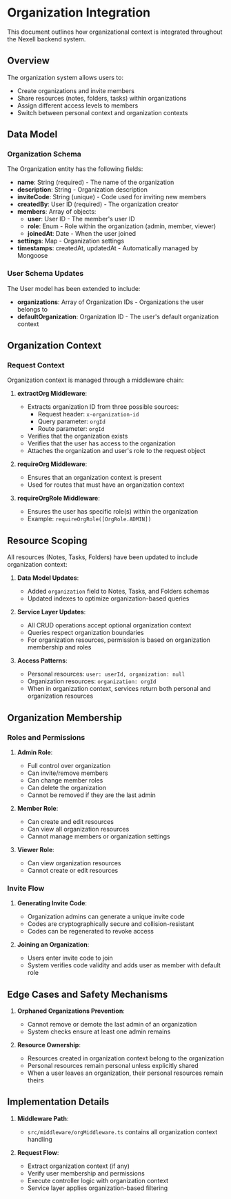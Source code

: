 # Organization Integration

This document outlines how organizational context is integrated throughout the Nexell backend system.

## Overview

The organization system allows users to:

- Create organizations and invite members
- Share resources (notes, folders, tasks) within organizations
- Assign different access levels to members
- Switch between personal context and organization contexts

## Data Model

### Organization Schema

The Organization entity has the following fields:

- **name**: String (required) - The name of the organization
- **description**: String - Organization description
- **inviteCode**: String (unique) - Code used for inviting new members
- **createdBy**: User ID (required) - The organization creator
- **members**: Array of objects:
  - **user**: User ID - The member's user ID
  - **role**: Enum - Role within the organization (admin, member, viewer)
  - **joinedAt**: Date - When the user joined
- **settings**: Map - Organization settings
- **timestamps**: createdAt, updatedAt - Automatically managed by Mongoose

### User Schema Updates

The User model has been extended to include:

- **organizations**: Array of Organization IDs - Organizations the user belongs to
- **defaultOrganization**: Organization ID - The user's default organization context

## Organization Context

### Request Context

Organization context is managed through a middleware chain:

1. **extractOrg Middleware**:

   - Extracts organization ID from three possible sources:
     - Request header: `x-organization-id`
     - Query parameter: `orgId`
     - Route parameter: `orgId`
   - Verifies that the organization exists
   - Verifies that the user has access to the organization
   - Attaches the organization and user's role to the request object

2. **requireOrg Middleware**:

   - Ensures that an organization context is present
   - Used for routes that must have an organization context

3. **requireOrgRole Middleware**:
   - Ensures the user has specific role(s) within the organization
   - Example: `requireOrgRole([OrgRole.ADMIN])`

## Resource Scoping

All resources (Notes, Tasks, Folders) have been updated to include organization context:

1. **Data Model Updates**:

   - Added `organization` field to Notes, Tasks, and Folders schemas
   - Updated indexes to optimize organization-based queries

2. **Service Layer Updates**:

   - All CRUD operations accept optional organization context
   - Queries respect organization boundaries
   - For organization resources, permission is based on organization membership and roles

3. **Access Patterns**:
   - Personal resources: `user: userId, organization: null`
   - Organization resources: `organization: orgId`
   - When in organization context, services return both personal and organization resources

## Organization Membership

### Roles and Permissions

1. **Admin Role**:

   - Full control over organization
   - Can invite/remove members
   - Can change member roles
   - Can delete the organization
   - Cannot be removed if they are the last admin

2. **Member Role**:

   - Can create and edit resources
   - Can view all organization resources
   - Cannot manage members or organization settings

3. **Viewer Role**:
   - Can view organization resources
   - Cannot create or edit resources

### Invite Flow

1. **Generating Invite Code**:

   - Organization admins can generate a unique invite code
   - Codes are cryptographically secure and collision-resistant
   - Codes can be regenerated to revoke access

2. **Joining an Organization**:
   - Users enter invite code to join
   - System verifies code validity and adds user as member with default role

## Edge Cases and Safety Mechanisms

1. **Orphaned Organizations Prevention**:

   - Cannot remove or demote the last admin of an organization
   - System checks ensure at least one admin remains

2. **Resource Ownership**:
   - Resources created in organization context belong to the organization
   - Personal resources remain personal unless explicitly shared
   - When a user leaves an organization, their personal resources remain theirs

## Implementation Details

1. **Middleware Path**:

   - `src/middleware/orgMiddleware.ts` contains all organization context handling

2. **Request Flow**:
   - Extract organization context (if any)
   - Verify user membership and permissions
   - Execute controller logic with organization context
   - Service layer applies organization-based filtering
